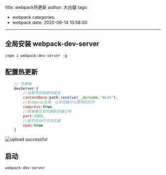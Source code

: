 title: webpack热更新
author: 大白腿
tags:
  - webpack
categories:
  - webpack
date: 2020-06-14 10:58:00
---
## 全局安装 webpack-dev-server
``cnpm i webpack-dev-server -g``

## 配置热更新

```js
    // 热更新
    devServer:{
        //设置项目构建的路径
        contentBase:path.resolve(__dirname,"dist"),
        //启动gzip压缩，让浏览器可以更快的打开
        compress:true,
        //能够看见实时更新的端口号
        port:3000,
        //是否自动打开浏览器
        open:true   
    }
 ```
 
![upload successful](/images/pasted-23.png)

## 启动
``webpack-dev-server``
